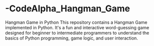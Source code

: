 # -CodeAlpha_Hangman_Game
Hangman Game in Python This repository contains a Hangman Game implemented in Python. It's a fun and interactive word-guessing game designed for beginner to intermediate programmers to understand the basics of Python programming, game logic, and user interaction.
